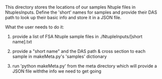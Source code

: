 
This directory stores the locations of our samples Ntuple files in NtuplesInputs.
Define the 'short' names for samples and provide their DAS path to look up their
basic info and store it in a JSON file.

What the user needs to do it:

1. provide a list of FSA Ntuple sample files in ./NtupleInputs/[short name].txt

2. provide a "short name" and the DAS path & cross section to each sample in 
	makeMeta.py's 'samples' dictionary

3. run 'python makeMeta.py' from the meta directory which will provide a JSON
	file withthe info we need to get going
